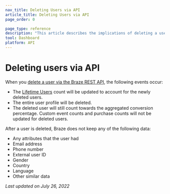 ```yaml
---
nav_title: Deleting Users via API
article_title: Deleting Users via API
page_order: 0

page_type: reference
description: "This article describes the implications of deleting a user profile via the Braze REST API."
tool: Dashboard
platform: API
---
```


# Deleting users via API

When you [delete a user via the Braze REST API][1], the following events occur:

- The [Lifetime Users][2] count will be updated to account for the newly deleted users.	
- The entire user profile will be deleted.	
- The deleted user will still count towards the aggregated conversion percentage. Custom event counts and purchase counts will not be updated for deleted users.

After a user is deleted, Braze does not keep any of the following data:
- Any attributes that the user had
- Email address
- Phone number
- External user ID 
- Gender
- Country
- Language
- Other similar data

_Last updated on July 26, 2022_

[1]: {{site.baseurl}}/api/endpoints/user_data/#user-delete-endpoint/
[2]: {{site.baseurl}}/user_guide/data_and_analytics/your_analytics_dashboards/understanding_your_app_usage_data/#lifetime-users